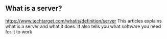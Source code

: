 ## What is a server?
https://www.techtarget.com/whatis/definition/server
This articles explains what is a server and what it does.
It also tells you what software you need for it to work
